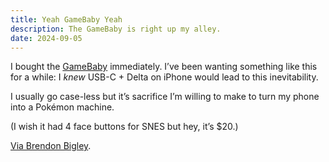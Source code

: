 ```yaml
---
title: Yeah GameBaby Yeah
description: The GameBaby is right up my alley.
date: 2024-09-05
---
```


I bought the [GameBaby](https://www.bitmolab.com/pages/gamebaby) immediately. I’ve been wanting something like this for a while: I *knew* USB-C + Delta on iPhone would lead to this inevitability.

I usually go case-less but it’s sacrifice I’m willing to make to turn my phone into a Pokémon machine.

(I wish it had 4 face buttons for SNES but hey, it’s $20.)

[Via Brendon Bigley](https://wavelengths.online/posts/more-weird-iphone-controllers-please).